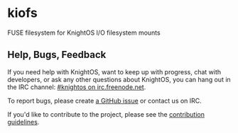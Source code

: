 # kiofs

FUSE filesystem for KnightOS I/O filesystem mounts

## Help, Bugs, Feedback

If you need help with KnightOS, want to keep up with progress, chat with developers, or ask any other questions about KnightOS, you can hang out in the IRC channel: [#knightos on irc.freenode.net](http://webchat.freenode.net/?channels=knightos).
 
To report bugs, please create [a GitHub issue](https://github.com/KnightOS/KnightOS/issues/new) or contact us on IRC.
 
If you'd like to contribute to the project, please see the [contribution guidelines](http://www.knightos.org/contributing).
